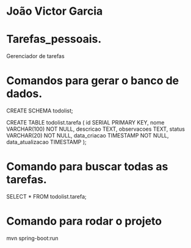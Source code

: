 # João Victor Garcia

# Tarefas_pessoais.
Gerenciador de tarefas

# Comandos para gerar o banco de dados.
CREATE SCHEMA todolist;

CREATE TABLE todolist.tarefa (
    id SERIAL PRIMARY KEY,
    nome VARCHAR(100) NOT NULL,
    descricao TEXT,
    observacoes TEXT,
    status VARCHAR(20) NOT NULL,
    data_criacao TIMESTAMP NOT NULL,
    data_atualizacao TIMESTAMP
);

# Comando para buscar todas as tarefas.
SELECT * FROM todolist.tarefa;

# Comando para rodar o projeto
mvn spring-boot:run 